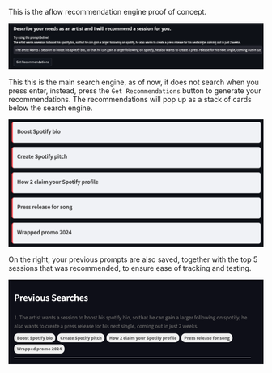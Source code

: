 This is the aflow recommendation engine proof of concept.

![Search Engine](./assets/search_engine.png)

This this is the main search engine, as of now, it does not search when you press enter, instead, press the `Get Recommendations` button to generate your recommendations. The recommendations will pop up as a stack of cards below the search engine.

![Recommendation Cards](./assets/recommendation_cards.png)

On the right, your previous prompts are also saved, together with the top 5 sessions that was recommended, to ensure ease of tracking and testing.

![Previous Searches](./assets/previous_searches.png)
